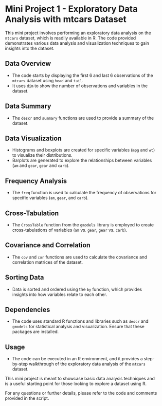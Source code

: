 # Mini Project 1 - Exploratory Data Analysis with mtcars Dataset

This mini project involves performing an exploratory data analysis on the `mtcars` dataset, which is readily available in R. The code provided demonstrates various data analysis and visualization techniques to gain insights into the dataset.

## Data Overview
- The code starts by displaying the first 6 and last 6 observations of the `mtcars` dataset using `head` and `tail`.
- It uses `dim` to show the number of observations and variables in the dataset.

## Data Summary
- The `descr` and `summary` functions are used to provide a summary of the dataset.

## Data Visualization
- Histograms and boxplots are created for specific variables (`mpg` and `wt`) to visualize their distributions.
- Barplots are generated to explore the relationships between variables (`am` and `gear`, `gear` and `carb`).

## Frequency Analysis
- The `freq` function is used to calculate the frequency of observations for specific variables (`am`, `gear`, and `carb`).

## Cross-Tabulation
- The `CrossTable` function from the `gmodels` library is employed to create cross-tabulations of variables (`am` vs. `gear`, `gear` vs. `carb`).

## Covariance and Correlation
- The `cov` and `cor` functions are used to calculate the covariance and correlation matrices of the dataset.

## Sorting Data
- Data is sorted and ordered using the `by` function, which provides insights into how variables relate to each other.

## Dependencies
- The code uses standard R functions and libraries such as `descr` and `gmodels` for statistical analysis and visualization. Ensure that these packages are installed.

## Usage
- The code can be executed in an R environment, and it provides a step-by-step walkthrough of the exploratory data analysis of the `mtcars` dataset.

This mini project is meant to showcase basic data analysis techniques and is a useful starting point for those looking to explore a dataset using R.

For any questions or further details, please refer to the code and comments provided in the script.
